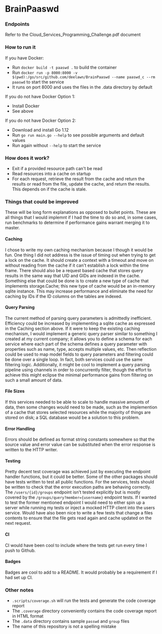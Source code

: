 # BrainPaaswd

### Endpoints
Refer to the Cloud_Services_Programming_Challenge.pdf document

### How to run it
If you have Docker:
- Run `docker build -t paaswd .` to build the container
- Run `docker run -p 8000:8000 -v $(pwd):/go/src/github.com/deelawn/BrainPaaswd --name paaswd_c --rm paaswd` 
to start the service
- It runs on port 8000 and uses the files in the .data directory by default

If you do not have Docker Option 1:
- Install Docker
- See above

If you do not have Docker Option 2:
- Download and install Go 1.12
- Run `go run main.go --help` to see possible arguments and default values
- Run again without `--help` to start the service


### How does it work?
- Exit if a provided resource path can't be read
- Read resources into a cache on startup
- For each request, retrieve the result from the cache and return the results or read from the file, 
update the cache, and return the results. This depends on if the cache is stale.

### Things that could be improved
These will be long form explanations as opposed to bullet points. These are all things that I would implemnt if I had 
the time to do so and, in some cases, run benchmarks to determine if performance gains warrant merging it to master.

#### Caching
I chose to write my own caching mechanism because I though it would be fun. One thing I did not address is the issue of 
timing out when trying to get a lock on the cache. It should create a context with a timeout and move on without reading
from the cache if it can't establish a lock within the time frame. There should also be a request based cache that
stores query results in the same way that UID and GIDs are indexed in the cache. Something else that could be done is to
create a new type of cache that implements storage.Cache; this new type of cache would be an in-memory sqlite instance.
This may increase performance and eliminate the need for caching by IDs if the ID columns on the tables are indexed.

#### Query Parsing
The current method of parsing query parameters is admittedly inefficient. Efficiency could be increased by implementing
a sqlite cache as expressed in the Caching section above. If it were to keep the existing caching mechanism, I would 
implement a generic query parser similar to something I created at my current company; it allows you to define a schema
for each service where each part of the schema defines a query parameter with properties such as name, type, accepts
multiple values, etc. Then reflection could be used to map model fields to query parameters and filtering could be done
over a single loop.  In fact, both services could use the same filtering logic. Additionally, it might be cool to
implement a query parsing pipeline using channels in order to concurrently filter, though the effort to achieve this
might eclipse the minimal performance gains from filtering on such a small amount of data.

#### File Sizes
If this services needed to be able to scale to handle massive amounts of data, then some changes would need to be made,
such as the implemention of a cache that stores selected resources while the majority of things are stored on disk; a
SQL database would be a solution to this problem.

#### Error Handling
Errors should be defined as format string constants somewhere so that the source value and error value can be
substituted when the error response is written to the HTTP writer.

#### Testing
Pretty decent test coverage was achieved just by executing the endpoint handler functions, but it could be better. Some
of the other packages should have tests written to test all public functions. For the services, tests should be written
to check that the error execution paths are behaving correctly. The `/users/{id}/groups` endpoint isn't tested
explicitly but is mostly covered by the `/groups/query?member={username}` endpoint tests. If I wanted to test the former
mentioned endpoint I would need to either spin up a server while running my tests or inject a mocked HTTP client into
the users service. Would have also been nice to write a few tests that change a files contents to ensure that the
file gets read again and cache updated on the next request.

#### CI
CI would have been cool to include where the tests get run every time I push to Github.

#### Badges
Badges are cool to add to a README. It would probably be a requirement if I had set up CI.

### Other notes
- `.scripts/coverage.sh` will run the tests and generate the code coverage report
- The `.coverage` directory conveniently contains the code coverage report in HTML format
- The `.data` directory contains sample `passwd` and `group` files
- The name of this repository is not a spelling mistake